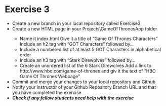 # Exercise 3
<ul>
    <li>Create a new branch in your local repository called Exercise3</li>
    <li>Create a new HTML page in your Projects\GameOfThronesApp folder</li>
    <ul>
        <li>Name it index.html Give it a title of “Game Of Thrones Characters” Include an h2 tag with “GOT Characters” followed by…</li>
        <li>Include a numbered list of at least 5 GOT Characters in alphabetical order</li>
        <li>Include an h3 tag with “Stark Direwolves” followed by… </li>
        <li>Create an unordered list of the 6 Stark Direwolves Add a link to http://www.hbo.com/game-of-thrones and giv it the text of “HBO Game Of Thrones Webpage”</li>
        </ul>
    <li>Commit and merge your changes to your local repository and Github</li>
    <li>Notify your instructor of your Github Repository Branch URL and that you have completed the exercise</li>
    <li><em><strong>Check if any fellow students need help with the exercise</strong></em></li>
</ul>
